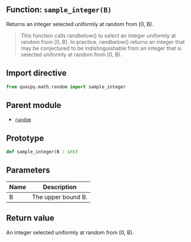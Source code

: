 ## Function: <code>sample\_integer(B)</code>
Returns an integer selected uniformly at random from [0, B).

> This function calls randbelow() to select an integer uniformly at random from [0, B). In practice, randbelow() returns an integer that may be conjectured to be indistinguishable from an integer that is selected uniformly at random from [0, B).

## Import directive
```python
from quaspy.math.random import sample_integer
```

## Parent module
- [<code>random</code>](README.md)

## Prototype
```python
def sample_integer(B : int)
```

## Parameters
| <b>Name</b> | <b>Description</b> |
| ----------- | ------------------ |
| B | The upper bound B. |

## Return value
An integer selected uniformly at random from [0, B).

